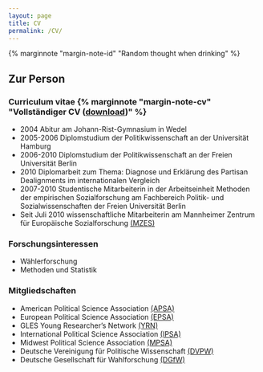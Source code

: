 ```yaml
---
layout: page
title: CV
permalink: /CV/
---
```


{% marginnote "margin-note-id" "Random thought when drinking" %} 

Zur Person 
----------

### Curriculum vitae {% marginnote "margin-note-cv" "Vollständiger CV ([download](https://dl.dropboxusercontent.com/u/56285298/CV_Partheymueller_en.pdf))" %} 

-   2004 Abitur am Johann-Rist-Gymnasium in Wedel
-   2005-2006 Diplomstudium der Politikwissenschaft an der Universität
    Hamburg
-   2006-2010 Diplomstudium der Politikwissenschaft an der Freien
    Universität Berlin
-   2010 Diplomarbeit zum Thema: Diagnose und Erklärung des Partisan
    Dealignments im internationalen Vergleich
-   2007-2010 Studentische Mitarbeiterin in der Arbeitseinheit Methoden
    der empirischen Sozialforschung am Fachbereich Politik- und
    Sozialwissenschaften der Freien Universität Berlin
-   Seit Juli 2010 wissenschaftliche Mitarbeiterin am Mannheimer Zentrum
    für Europäische
    Sozialforschung [(MZES)](http://www.mzes.uni-mannheim.de/d7/de)

### Forschungsinteressen

-   Wählerforschung
-   Methoden und Statistik

### Mitgliedschaften

-   American Political Science
    Association [(APSA)](http://www.apsanet.org/)
-   European Political Science
    Association [(EPSA)](http://www.epsanet.org/)
-   GLES Young Researcher’s
    Network [(YRN)](http://www.gles.eu/youngresearchers_startseite.htm)
-   International Political Science
    Association [(IPSA)](http://www.ipsa.org/)
-   Midwest Political Science
    Association [(MPSA)](http://www.mpsanet.org/)
-   Deutsche Vereinigung für Politische
    Wissenschaft [(DVPW)](http://www.dvpw.de/)
-   Deutsche Gesellschaft für
    Wahlforschung [(DGfW)](http://www.dgfw.info/)






